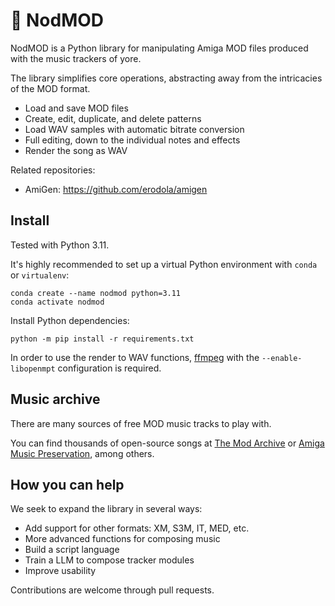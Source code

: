 # 🎹 NodMOD

NodMOD is a Python library for manipulating Amiga MOD files produced with the music trackers of yore.

The library simplifies core operations, abstracting away from the intricacies of the MOD format.

 * Load and save MOD files
 * Create, edit, duplicate, and delete patterns
 * Load WAV samples with automatic bitrate conversion
 * Full editing, down to the individual notes and effects
 * Render the song as WAV

Related repositories:
 * AmiGen: https://github.com/erodola/amigen

## Install

Tested with Python 3.11.

It's highly recommended to set up a virtual Python environment with `conda` or `virtualenv`:
```
conda create --name nodmod python=3.11
conda activate nodmod
```

Install Python dependencies:
```
python -m pip install -r requirements.txt
```

In order to use the render to WAV functions, [ffmpeg](https://ffmpeg.org/download.html) with the `--enable-libopenmpt` configuration is required.

## Music archive

There are many sources of free MOD music tracks to play with.

You can find thousands of open-source songs at [The Mod Archive](https://modarchive.org/) or [Amiga Music Preservation](https://amp.dascene.net/), among others.

## How you can help

We seek to expand the library in several ways:

 * Add support for other formats: XM, S3M, IT, MED, etc.
 * More advanced functions for composing music
 * Build a script language
 * Train a LLM to compose tracker modules
 * Improve usability

Contributions are welcome through pull requests.
